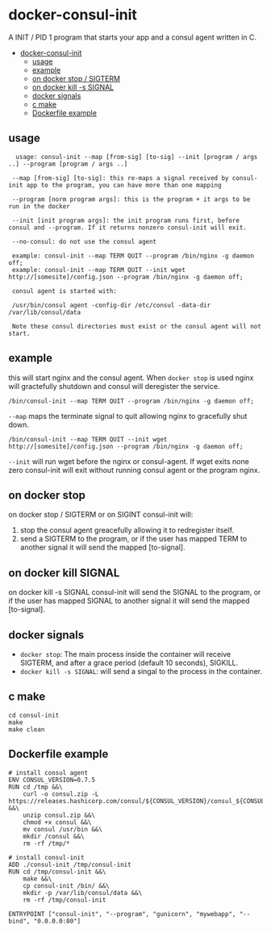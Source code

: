 # docker-consul-init
A INIT / PID 1 program that starts your app and a consul agent written in C.

- [docker-consul-init](#docker-consul-init)
  * [usage](#usage)
  * [example](#example)
  * [on docker stop / SIGTERM](#on-docker-stop)
  * [on docker kill -s SIGNAL](#on-docker-kill-signal)
  * [docker signals](#docker-signals)
  * [c make](#c-make)
  * [Dockerfile example](#dockerfile-example)

## usage
```
  usage: consul-init --map [from-sig] [to-sig] --init [program / args ..] --program [program / args ..]

 --map [from-sig] [to-sig]: this re-maps a signal received by consul-init app to the program, you can have more than one mapping

 --program [norm program args]: this is the program + it args to be run in the docker

 --init [init program args]: the init program runs first, before consul and --program. If it returns nonzero consul-init will exit. 

 --no-consul: do not use the consul agent

 example: consul-init --map TERM QUIT --program /bin/nginx -g daemon off;
 example: consul-init --map TERM QUIT --init wget http://[somesite]/config.json --program /bin/nginx -g daemon off;
 
 consul agent is started with:

 /usr/bin/consul agent -config-dir /etc/consul -data-dir /var/lib/consul/data
 
 Note these consul directories must exist or the consul agent will not start.

```

## example
this will start nginx and the consul agent. When ```docker stop``` is used nginx will gractefully shutdown and consul will deregister the service.
```
/bin/consul-init --map TERM QUIT --program /bin/nginx -g daemon off;
```
```--map``` maps the terminate signal to quit allowing nginx to gracefully shut down.
```
/bin/consul-init --map TERM QUIT --init wget http://[somesite]/config.json --program /bin/nginx -g daemon off;
```
```--init``` will run wget before the nginx or consul-agent. If wget exits none zero consul-init will exit without running consul agent or the program nginx.

## on docker stop
on docker stop / SIGTERM or on SIGINT consul-init will:
1. stop the consul agent greacefully allowing it to redregister itself.
2. send a SIGTERM to the program, or if the user has mapped TERM to another signal it will send the mapped [to-signal].

## on docker kill SIGNAL
on docker kill -s SIGNAL consul-init will send the SIGNAL to the program, or if the user has mapped SIGNAL to another signal it will send the mapped [to-signal].

## docker signals
* ```docker stop```: The main process inside the container will receive SIGTERM, and after a grace period (default 10 seconds), SIGKILL.
* ```docker kill -s SIGNAL```: will send a singal to the process in the container.

## c make
```
cd consul-init
make
make clean
```

## Dockerfile example
```
# install consul agent
ENV CONSUL_VERSION=0.7.5
RUN cd /tmp &&\
    curl -o consul.zip -L https://releases.hashicorp.com/consul/${CONSUL_VERSION}/consul_${CONSUL_VERSION}_linux_amd64.zip &&\
    unzip consul.zip &&\
    chmod +x consul &&\
    mv consul /usr/bin &&\
    mkdir /consul &&\
    rm -rf /tmp/*

# install consul-init
ADD ./consul-init /tmp/consul-init
RUN cd /tmp/consul-init &&\
    make &&\
    cp consul-init /bin/ &&\
    mkdir -p /var/lib/consul/data &&\
    rm -rf /tmp/consul-init

ENTRYPOINT ["consul-init", "--program", "gunicorn", "mywebapp", "--bind", "0.0.0.0:80"]
```
